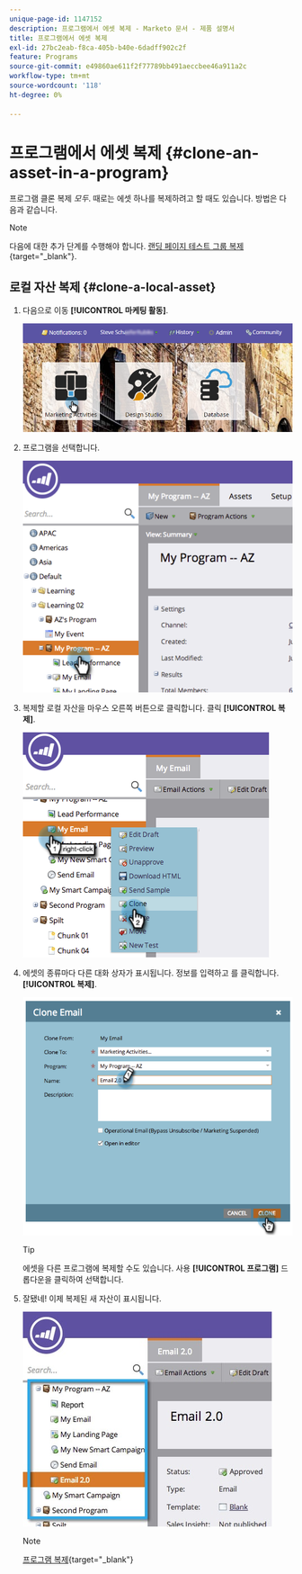 ```yaml
---
unique-page-id: 1147152
description: 프로그램에서 에셋 복제 - Marketo 문서 - 제품 설명서
title: 프로그램에서 에셋 복제
exl-id: 27bc2eab-f8ca-405b-b40e-6dadff902c2f
feature: Programs
source-git-commit: e49860ae611f2f77789bb491aeccbee46a911a2c
workflow-type: tm+mt
source-wordcount: '118'
ht-degree: 0%

---
```


# 프로그램에서 에셋 복제 {#clone-an-asset-in-a-program}

프로그램 클론 복제 _모두_. 때로는 에셋 하나를 복제하려고 할 때도 있습니다. 방법은 다음과 같습니다.

>[!NOTE]
>
>다음에 대한 추가 단계를 수행해야 합니다. [랜딩 페이지 테스트 그룹 복제](/help/marketo/product-docs/demand-generation/landing-pages/landing-page-actions/cloning-a-landing-page-test-group.md){target="_blank"}.

## 로컬 자산 복제 {#clone-a-local-asset}

1. 다음으로 이동 **[!UICONTROL 마케팅 활동]**.

   ![](assets/login-marketing-activities.png)

1. 프로그램을 선택합니다.

   ![](assets/image2014-9-23-15-3a56-3a12.png)

1. 복제할 로컬 자산을 마우스 오른쪽 버튼으로 클릭합니다. 클릭 **[!UICONTROL 복제]**.

   ![](assets/image2014-9-23-15-3a56-3a25.png)

1. 에셋의 종류마다 다른 대화 상자가 표시됩니다. 정보를 입력하고 를 클릭합니다. **[!UICONTROL 복제]**.

   ![](assets/image2014-9-23-15-3a56-3a34.png)

   >[!TIP]
   >
   >에셋을 다른 프로그램에 복제할 수도 있습니다. 사용 **[!UICONTROL 프로그램]** 드롭다운을 클릭하여 선택합니다.

1. 잘됐네! 이제 복제된 새 자산이 표시됩니다.

   ![](assets/report.jpg)

   >[!NOTE]
   >
   >[프로그램 복제](/help/marketo/product-docs/core-marketo-concepts/programs/working-with-programs/clone-a-program.md){target="_blank"}
